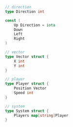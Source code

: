 
```go
// direction
type Direction int

const (
	Up Direction = iota
	Down
	Left
	Right
)
```

```go
// vector
type Vector struct {
	X int 
	Y int
}
```


```go
// player
type Player struct {
	Position Vector
	Speed int
}
```


```go 
// system
type System struct {
	Players map[string]Player
}
```

